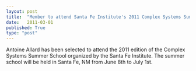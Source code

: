 ```yaml
---
layout: post
title:  "Member to attend Santa Fe Institute's 2011 Complex Systems Summer School"
date:   2011-03-01
published: True
type: "post"
---
```


Antoine Allard has been selected to attend the 2011 edition of the Complex Systems Summer School organized by the Santa Fe Institute. The summer school will be held in Santa Fe, NM from June 8th to July 1st.


